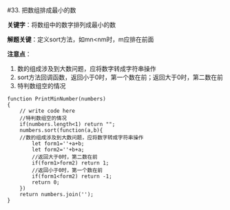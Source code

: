#33. 把数组排成最小的数

**关键字**：将数组中的数字排列成最小的数

**解题关键**：定义sort方法，如mn<nm时，m应排在前面

**注意点**：

1. 数的组成涉及到大数问题，应将数字转成字符串操作
2. sort方法回调函数，返回小于0时，第一个数在前；返回大于0时，第二数在前
3. 特判数组空的情况

```
function PrintMinNumber(numbers)
{
    // write code here
    //特判数组空的情况
    if(numbers.length<1) return "";
    numbers.sort(function(a,b){
    //数的组成涉及到大数问题，应将数字转成字符串操作
        let form1=''+a+b;
        let form2=''+b+a;
        //返回大于0时，第二数在前
        if(form1>form2) return 1;
        //返回小于0时，第一个数在前
        if(form1<form2) return -1;
        return 0;
    })
    return numbers.join('');
}
```

